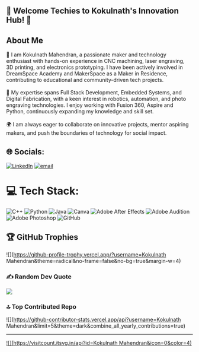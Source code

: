 ## 🚀 Welcome Techies to Kokulnath's Innovation Hub! 🚀

## About Me
🚀 I am Kokulnath Mahendran, a passionate maker and technology enthusiast with hands-on experience in CNC machining, laser engraving, 3D printing, and electronics prototyping. I have been actively involved in DreamSpace Academy and MakerSpace as a Maker in Residence, contributing to educational and community-driven tech projects.<br><br>🔧 My expertise spans Full Stack Development, Embedded Systems, and Digital Fabrication, with a keen interest in robotics, automation, and photo engraving technologies. I enjoy working with Fusion 360, Aspire and Python,  continuously expanding my knowledge and skill set.<br><br>🌍 I am always eager to collaborate on innovative projects, mentor aspiring makers, and push the boundaries of technology for social impact.


## 🌐 Socials:
[![LinkedIn](https://img.shields.io/badge/LinkedIn-%230077B5.svg?logo=linkedin&logoColor=white)](https://linkedin.com/in/www.linkedin.com/in/kokulnath-mahendran) [![email](https://img.shields.io/badge/Email-D14836?logo=gmail&logoColor=white)](mailto:kokulnath1998@gmail.com) 

# 💻 Tech Stack:
![C++](https://img.shields.io/badge/c++-%2300599C.svg?style=flat-square&logo=c%2B%2B&logoColor=white) ![Python](https://img.shields.io/badge/python-3670A0?style=flat-square&logo=python&logoColor=ffdd54) ![Java](https://img.shields.io/badge/java-%23ED8B00.svg?style=flat-square&logo=openjdk&logoColor=white) ![Canva](https://img.shields.io/badge/Canva-%2300C4CC.svg?style=flat-square&logo=Canva&logoColor=white) ![Adobe After Effects](https://img.shields.io/badge/Adobe%20After%20Effects-9999FF.svg?style=flat-square&logo=Adobe%20After%20Effects&logoColor=white) ![Adobe Audition](https://img.shields.io/badge/Adobe%20Audition-9999FF.svg?style=flat-square&logo=Adobe%20Audition&logoColor=white) ![Adobe Photoshop](https://img.shields.io/badge/adobe%20photoshop-%2331A8FF.svg?style=flat-square&logo=adobe%20photoshop&logoColor=white) ![GitHub](https://img.shields.io/badge/github-%23121011.svg?style=flat-square&logo=github&logoColor=white)


## 🏆 GitHub Trophies
![](https://github-profile-trophy.vercel.app/?username=Kokulnath Mahendran&theme=radical&no-frame=false&no-bg=true&margin-w=4)

### ✍️ Random Dev Quote
![](https://quotes-github-readme.vercel.app/api?type=horizontal&theme=radical)

### 🔝 Top Contributed Repo
![](https://github-contributor-stats.vercel.app/api?username=Kokulnath Mahendran&limit=5&theme=dark&combine_all_yearly_contributions=true)

---
[![](https://visitcount.itsvg.in/api?id=Kokulnath Mahendran&icon=0&color=4)](https://visitcount.itsvg.in)

<!-- Proudly created with GPRM ( https://gprm.itsvg.in ) -->
